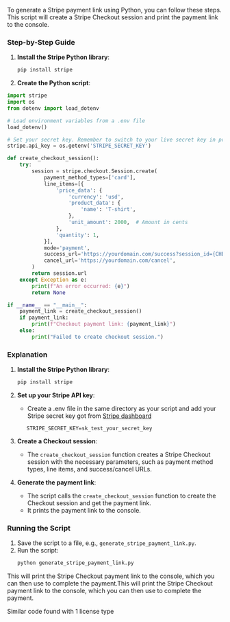 To generate a Stripe payment link using Python, you can follow these steps. This script will create a Stripe Checkout session and print the payment link to the console.

### Step-by-Step Guide

1. **Install the Stripe Python library**:

   ```bash
   pip install stripe
   ```
2. **Create the Python script**:

```py
import stripe
import os
from dotenv import load_dotenv

# Load environment variables from a .env file
load_dotenv()

# Set your secret key. Remember to switch to your live secret key in production!
stripe.api_key = os.getenv('STRIPE_SECRET_KEY')

def create_checkout_session():
    try:
        session = stripe.checkout.Session.create(
            payment_method_types=['card'],
            line_items=[{
                'price_data': {
                    'currency': 'usd',
                    'product_data': {
                        'name': 'T-shirt',
                    },
                    'unit_amount': 2000,  # Amount in cents
                },
                'quantity': 1,
            }],
            mode='payment',
            success_url='https://yourdomain.com/success?session_id={CHECKOUT_SESSION_ID}',
            cancel_url='https://yourdomain.com/cancel',
        )
        return session.url
    except Exception as e:
        print(f"An error occurred: {e}")
        return None

if __name__ == "__main__":
    payment_link = create_checkout_session()
    if payment_link:
        print(f"Checkout payment link: {payment_link}")
    else:
        print("Failed to create checkout session.")
```

### Explanation

1. **Install the Stripe Python library**:

   ```bash
   pip install stripe
   ```
2. **Set up your Stripe API key**:

   - Create a .env file in the same directory as your script and add your Stripe secret key got from [Stripe dashboard]( https://dashboard.stripe.com/apikeys)

    ``    STRIPE_SECRET_KEY=sk_test_your_secret_key    ``

3. **Create a Checkout session**:

   - The `create_checkout_session` function creates a Stripe Checkout session with the necessary parameters, such as payment method types, line items, and success/cancel URLs.
4. **Generate the payment link**:

   - The script calls the `create_checkout_session` function to create the Checkout session and get the payment link.
   - It prints the payment link to the console.

### Running the Script

1. Save the script to a file, e.g., `generate_stripe_payment_link.py`.
2. Run the script:
   ```bash
   python generate_stripe_payment_link.py
   ```

This will print the Stripe Checkout payment link to the console, which you can then use to complete the payment.This will print the Stripe Checkout payment link to the console, which you can then use to complete the payment.

Similar code found with 1 license type
